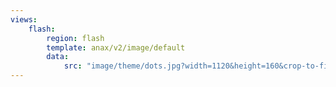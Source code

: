 ```yaml
---
views:
    flash:
        region: flash
        template: anax/v2/image/default
        data:
            src: "image/theme/dots.jpg?width=1120&height=160&crop-to-fit&area=0,0,0,0"
---
```

